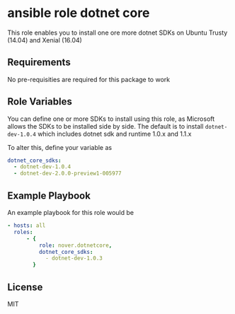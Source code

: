 # ansible role dotnet core

This role enables you to install one ore more dotnet SDKs on Ubuntu Trusty (14.04) and Xenial (16.04)

## Requirements

No pre-requisities are required for this package to work

## Role Variables

You can define one or more SDKs to install using this role, as Microsoft allows the SDKs to be installed side by side. 
The default is to install `dotnet-dev-1.0.4` which includes dotnet sdk and runtime 1.0.x and 1.1.x

To alter this, define your variable as

```yaml
dotnet_core_sdks:
  - dotnet-dev-1.0.4
  - dotnet-dev-2.0.0-preview1-005977
```

## Example Playbook

An example playbook for this role would be

```yaml
- hosts: all
  roles:
      - { 
          role: nover.dotnetcore,
          dotnet_core_sdks:
            - dotnet-dev-1.0.3
        }
```

## License

MIT

